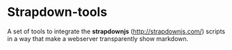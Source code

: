 # Strapdown-tools

A set of tools to integrate the __strapdownjs__  (http://strapdownjs.com/) scripts in a way that make a webserver transparently show markdown.
